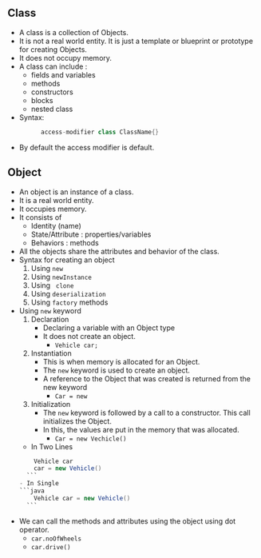 ## Class
- A class is a collection of Objects.
- It is not a real world entity. It is just a template or blueprint or prototype for creating Objects.
- It does not occupy memory.
- A class can include :
	- fields and variables
	- methods
	- constructors
	- blocks
	- nested class
- Syntax:
  ```java
		access-modifier class ClassName{}  
    ```
- By default the access modifier is default.

## Object
- An object is an instance of a class.
- It is a real world entity.
- It occupies memory.
- It consists of
	- Identity (name)
	- State/Attribute : properties/variables
	- Behaviors : methods
- All the objects share the attributes and behavior of the class.
- Syntax for creating an object
	1. Using `new`
	2. Using `newInstance`
	3. Using ` clone`
	4. Using `deserialization`
	5. Using  `factory` methods
- Using `new` keyword
	1. Declaration
		- Declaring a variable with an Object type
		- It does not create an object.
			- `Vehicle car;`
	2. Instantiation
		- This is when memory is allocated for an Object.
		- The `new` keyword is used to create an object.
		- A reference to the Object that was created is returned from the new keyword
			- `Car = new`
	3. Initialization
		 - The `new` keyword is followed by a call to a constructor. This call initializes the Object.
		 - In this, the values are put in the memory that was allocated.
			 - `Car = new Vechicle()`
	- In Two Lines
	 ```java
		 Vehicle car 
		 car = new Vehicle()
	   ```
	- In Single
	 ```java
		 Vehicle car = new Vehicle()
	   ```
- We can call the methods and attributes using the object using dot operator.
	- `car.noOfWheels`
	- `car.drive()`